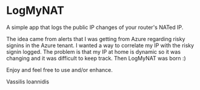 # LogMyNAT
A simple app that logs the public IP changes of your router's NATed IP.

The idea came from alerts that I was getting from Azure regarding risky signins in the Azure tenant. 
I wanted a way to correlate my IP with the risky signin logged.
The problem is that my IP at home is dynamic so it was changing and it was difficult to keep track.
Then LogMyNAT was born :)

Enjoy and feel free to use and/or enhance.

Vassilis Ioannidis
